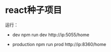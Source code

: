 react种子项目
=============
运行：
- dev
npm run dev  http://ip:5055/home

- production
npm run prod http://ip:8360/home
